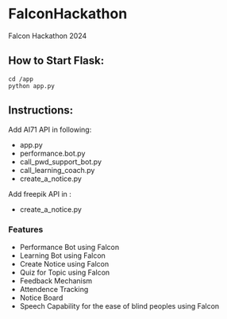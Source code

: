 # FalconHackathon
Falcon Hackathon 2024

## How to Start Flask: 

```
cd /app
python app.py
```

## Instructions: 
Add AI71 API in following:
- app.py
- performance.bot.py
- call_pwd_support_bot.py
- call_learning_coach.py
- create_a_notice.py

Add freepik API in : 
- create_a_notice.py

### Features
- Performance Bot using Falcon
- Learning Bot using Falcon
- Create Notice using Falcon
- Quiz for Topic using Falcon
- Feedback Mechanism
- Attendence Tracking
- Notice Board
- Speech Capability for the ease of blind peoples using Falcon